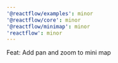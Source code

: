```yaml
---
'@reactflow/examples': minor
'@reactflow/core': minor
'@reactflow/minimap': minor
'reactflow': minor
---
```


Feat: Add pan and zoom to mini map
